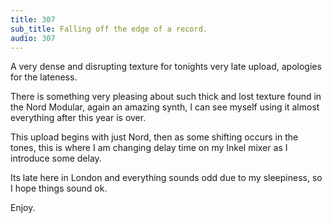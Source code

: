 ```yaml
---
title: 307
sub_title: Falling off the edge of a record.
audio: 307
---
```


A very dense and disrupting texture for tonights very late upload, apologies for the lateness.

There is something very pleasing about such thick and lost texture found in the Nord Modular, again an amazing synth, I can see myself using it almost everything after this year is over.

This upload begins with just Nord, then as some shifting occurs in the tones, this is where I am changing delay time on my Inkel mixer as I introduce some delay.

Its late here in London and everything sounds odd due to my sleepiness, so I hope things sound ok.

Enjoy.